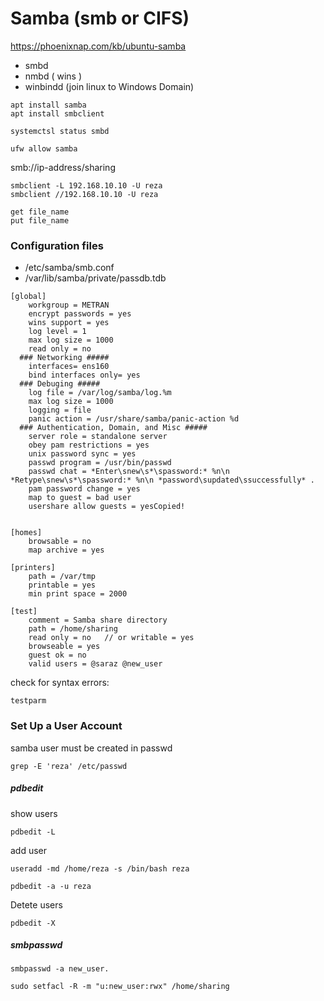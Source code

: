 # Samba (smb or CIFS)
https://phoenixnap.com/kb/ubuntu-samba
* smbd
* nmbd  ( wins )
* winbindd (join linux to Windows Domain)

```
apt install samba
apt install smbclient
```
```
systemctsl status smbd
```
```
ufw allow samba
```
smb://ip-address/sharing
```
smbclient -L 192.168.10.10 -U reza
smbclient //192.168.10.10 -U reza

get file_name
put file_name
```
### Configuration files
* /etc/samba/smb.conf
* /var/lib/samba/private/passdb.tdb
  
```
[global]
    workgroup = METRAN
    encrypt passwords = yes
    wins support = yes
    log level = 1 
    max log size = 1000
    read only = no    
  ### Networking #####
    interfaces= ens160
    bind interfaces only= yes
  ### Debuging #####
    log file = /var/log/samba/log.%m
    max log size = 1000
    logging = file
    panic action = /usr/share/samba/panic-action %d
  ### Authentication, Domain, and Misc #####
    server role = standalone server
    obey pam restrictions = yes
    unix password sync = yes
    passwd program = /usr/bin/passwd
    passwd chat = *Enter\snew\s*\spassword:* %n\n *Retype\snew\s*\spassword:* %n\n *password\supdated\ssuccessfully* .
    pam password change = yes
    map to guest = bad user
    usershare allow guests = yesCopied!


[homes] 
    browsable = no
    map archive = yes

[printers] 
    path = /var/tmp
    printable = yes
    min print space = 2000

[test]
    comment = Samba share directory
    path = /home/sharing
    read only = no   // or writable = yes
    browseable = yes
    guest ok = no
    valid users = @saraz @new_user
```
check for syntax errors:
```
testparm
```
###  Set Up a User Account
samba user must be created in passwd
```
grep -E 'reza' /etc/passwd
```
##### pdbedit
show users
```
pdbedit -L
```
add user
```
useradd -md /home/reza -s /bin/bash reza
```
```
pdbedit -a -u reza
```

Detete users
```
pdbedit -X
```
##### smbpasswd
```
smbpasswd -a new_user.
```
```
sudo setfacl -R -m "u:new_user:rwx" /home/sharing
```
